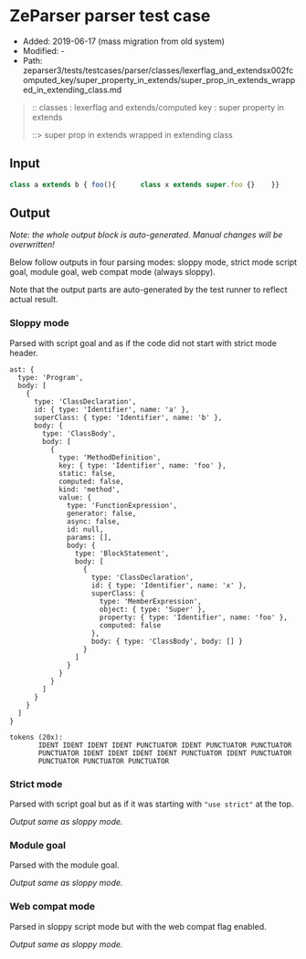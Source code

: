 # ZeParser parser test case

- Added: 2019-06-17 (mass migration from old system)
- Modified: -
- Path: zeparser3/tests/testcases/parser/classes/lexerflag_and_extendsx002fcomputed_key/super_property_in_extends/super_prop_in_extends_wrapped_in_extending_class.md

> :: classes : lexerflag and extends/computed key : super property in extends
>
> ::> super prop in extends wrapped in extending class

## Input

`````js
class a extends b { foo(){      class x extends super.foo {}    }}
`````

## Output

_Note: the whole output block is auto-generated. Manual changes will be overwritten!_

Below follow outputs in four parsing modes: sloppy mode, strict mode script goal, module goal, web compat mode (always sloppy).

Note that the output parts are auto-generated by the test runner to reflect actual result.

### Sloppy mode

Parsed with script goal and as if the code did not start with strict mode header.

`````
ast: {
  type: 'Program',
  body: [
    {
      type: 'ClassDeclaration',
      id: { type: 'Identifier', name: 'a' },
      superClass: { type: 'Identifier', name: 'b' },
      body: {
        type: 'ClassBody',
        body: [
          {
            type: 'MethodDefinition',
            key: { type: 'Identifier', name: 'foo' },
            static: false,
            computed: false,
            kind: 'method',
            value: {
              type: 'FunctionExpression',
              generator: false,
              async: false,
              id: null,
              params: [],
              body: {
                type: 'BlockStatement',
                body: [
                  {
                    type: 'ClassDeclaration',
                    id: { type: 'Identifier', name: 'x' },
                    superClass: {
                      type: 'MemberExpression',
                      object: { type: 'Super' },
                      property: { type: 'Identifier', name: 'foo' },
                      computed: false
                    },
                    body: { type: 'ClassBody', body: [] }
                  }
                ]
              }
            }
          }
        ]
      }
    }
  ]
}

tokens (20x):
       IDENT IDENT IDENT IDENT PUNCTUATOR IDENT PUNCTUATOR PUNCTUATOR
       PUNCTUATOR IDENT IDENT IDENT IDENT PUNCTUATOR IDENT PUNCTUATOR
       PUNCTUATOR PUNCTUATOR PUNCTUATOR
`````

### Strict mode

Parsed with script goal but as if it was starting with `"use strict"` at the top.

_Output same as sloppy mode._

### Module goal

Parsed with the module goal.

_Output same as sloppy mode._

### Web compat mode

Parsed in sloppy script mode but with the web compat flag enabled.

_Output same as sloppy mode._
